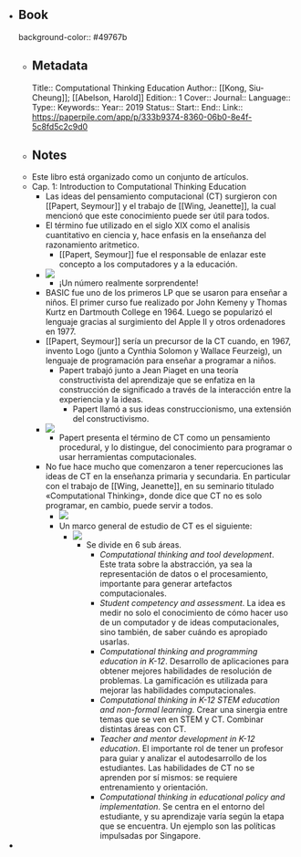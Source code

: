 - ## Book
  background-color:: #49767b
	- ## Metadata
	  Title:: Computational Thinking Education
	  Author:: [[Kong, Siu-Cheung]]; [[Abelson, Harold]]
	  Edition:: 1
	  Cover::
	  Journal::
	  Language::
	  Type::
	  Keywords::
	  Year:: 2019
	  Status::
	  Start::
	  End::
	  Link:: https://paperpile.com/app/p/333b9374-8360-06b0-8e4f-5c8fd5c2c9d0
	- ## Notes
	- Este libro está organizado como un conjunto de artículos.
	- Cap. 1: Introduction to Computational Thinking
	  Education
		- Las ideas del pensamiento computacional (CT) surgieron con [[Papert, Seymour]] y el trabajo de [[Wing, Jeanette]], la cual mencionó que este conocimiento puede ser útil para todos.
		- El término fue utilizado en el siglo XIX como el analisis cuantitativo en ciencia y, hace enfasis en la enseñanza del razonamiento aritmetico.
			- [[Papert, Seymour]] fue el responsable de enlazar este concepto a los computadores y a la educación.
		- ![](https://hypernotes.zenkit.com/api/v1/lists/2362182/files/6Ov-xEiQSK)
			- ¡Un número realmente sorprendente!
		- BASIC fue uno de los primeros LP que se usaron para enseñar a niños. El primer curso fue realizado por John Kemeny y Thomas Kurtz en Dartmouth College en 1964. Luego se popularizó el lenguaje gracias al surgimiento del Apple II y otros ordenadores en 1977.
		- [[Papert, Seymour]] sería un precursor de la CT cuando, en 1967, invento Logo (junto a Cynthia Solomon y Wallace Feurzeig), un lenguaje de programación para enseñar a programar a niños.
			- Papert trabajó junto a Jean Piaget en una teoría constructivista del aprendizaje que se enfatiza en la construcción de significado a través de la interacción entre la experiencia y la ideas.
				- Papert llamó a sus ideas construccionismo, una extensión del constructivismo.
		- ![](https://hypernotes.zenkit.com/api/v1/lists/2362182/files/fL-EccG74)
			- Papert presenta el término de CT como un pensamiento procedural, y lo distingue, del conocimiento para programar o usar herramientas computacionales.
		- No fue hace mucho que comenzaron a tener repercuciones las ideas de CT en la enseñanza primaria y secundaria. En particular con el trabajo de [[Wing, Jeanette]], en su seminario titulado «Computational Thinking», donde dice que CT no es solo programar, en cambio, puede servir a todos.
			- ![](https://hypernotes.zenkit.com/api/v1/lists/2362182/files/sNip3YiMb)
			- Un marco general de estudio de CT es el siguiente:
				- ![](https://hypernotes.zenkit.com/api/v1/lists/2362182/files/2ljodo8vC1)
					- Se divide en 6 sub áreas.
						- _Computational thinking and tool development_. Este trata sobre la abstracción, ya sea la representación de datos o el procesamiento, importante para generar artefactos computacionales.
						- _Student competency and assessment_. La idea es medir no solo el conocimiento de cómo hacer uso de un computador y de ideas computacionales, sino también, de saber cuándo es apropiado usarlas.
						- _Computational thinking and programming education in K-12_. Desarrollo de aplicaciones para obtener mejores habilidades de resolución de problemas. La gamificación es utilizada para mejorar las habilidades computacionales.
						- _Computational thinking in K-12 STEM education and non-formal learning_. Crear una sinergia entre temas que se ven en STEM y CT. Combinar distintas áreas con CT.
						- _Teacher and mentor development in K-12 education_. El importante rol de tener un profesor para guiar y analizar el autodesarrollo de los estudiantes. Las habilidades de CT no se aprenden por sí mismos: se requiere entrenamiento y orientación.
						- _Computational thinking in educational policy and implementation_. Se centra en el entorno del estudiante, y su aprendizaje varía según la etapa que se encuentra. Un ejemplo son las políticas impulsadas por Singapore.
-